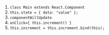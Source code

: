 1.  ```class Main extends React.Component```
2.  ```this.state = { data: "value" };```
3.  ```componentWillUpdate```
4.  ```onClick={ this.increment() }```
5.  ```this.increment = this.increment.bind(this);```